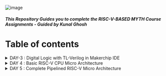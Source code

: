 ![image](https://github.com/Pavan2280/RISC-V/assets/131603225/9a131993-315c-4406-80fb-0da36370b966)

##### This Repository Guides you to complete the RISC-V-BASED MYTH Course Assignments - Guided by Kunal Ghosh

# Table of contents
<details>
<summary>DAY-3 : Digital Logic with TL-Verilog in Makerchip IDE</summary>
<br>

#### Task-1 : Logic Gates

![image](https://github.com/Pavan2280/RISC-V/assets/131603225/24cfbcd8-3ff2-4cae-b4fa-488e5c77af5c)

#### Task-2 : Lab - Makerchip platfrom
To use Makerchip IDE, you need to visit makerchip website at [http://makerchip.com/](http://makerchip.com/) and launch Makerchip IDE
To access a specific example, please follow these steps:
1) **Navigate to the 'Learn' section**
2) **Click on 'Examples'**
3) **Load 'FGPA Multiplier' Example**

![image](https://github.com/Pavan2280/RISC-V/assets/131603225/b7008e12-b9dc-4dbb-a7f2-fcdf84facfd9)

4) **Load FGPA Multiplier Example**

![image](https://github.com/Pavan2280/RISC-V/assets/131603225/6a9a1ac2-de7f-4402-b979-c77ab2911faf)

#### Task-3 : Lab - Combitional logic
**A) Inverter**
1) **Click on 'Examples'**
2) **Load Default Template**
3) **Go to editor and make changes(On line 16,in place of `//...` type `$out = ! $in;`)**
4) **Compile(Ctrl+E)**

![image](https://github.com/Pavan2280/RISC-V/assets/131603225/bc069194-ee10-400a-8a1f-c86a3424ae10)

**B) XOR Gate**
1) **Click on 'Examples'**
2) **Load Default Template**
3) **Go to editor and make changes**
```
$out = ! $in;
$out1 = ($in1 ^ $in2);
```
4) **Compile(Ctrl+E)**
![image](https://github.com/Pavan2280/RISC-V/assets/131603225/0d8f1e78-5e59-45a7-ac5c-ff1cefa75dcb)

**C) Vectors**
1) **Click on 'Examples'**
2) **Load Default Template**
3) **Go to editor and make changes**
```
$out[4:0] = $in1[3:0] + $in2[3:0];
```
4) **Compile(Ctrl+E)**
![image](https://github.com/Pavan2280/RISC-V/assets/131603225/2271ebb8-9c56-427b-899f-c3bea738496c)

**D) Mux without vector & with vectors**
1) **Click on 'Examples'**
2) **Load Default Template**
   
3a) **Go to editor and make changes**
```
$out = $sel ? $in1 : $in2;
```
4a) **Compile(Ctrl+E)**
![image](https://github.com/Pavan2280/RISC-V/assets/131603225/a6420afc-2c40-4e8c-890c-c1d5f24d8e6b)

3b) **Go to editor and make changes**
```
$out[7:0] = $sel ? $in1[7:0] : $in2[7:0];
```
4b) **Compile(Ctrl+E)**
![image](https://github.com/Pavan2280/RISC-V/assets/131603225/b97722f5-73ac-4c4b-ac02-0a4e04ce1220)

**E) Simple Claculator**
1) **Click on 'Examples'**
2) **Load Default Template**   
3) **Go to editor and make changes**
```
$val1[31:0] = $rand1[3:0]; 
$val2[31:0] = $rand2[3:0];
$sum[31:0] = $val1 + $val2;
$diff[31:0] = $val1 - $val2;
$prod[31:0] = $val1 * $val2;
$qut[31:0] = $val1 / $val2;
$out[31:0] = $op[1] ? ($op[0] ? $qut: $prod): ($op [0] ? $diff: $sum);
```
4) **Compile(Ctrl+E)**
![image](https://github.com/Pavan2280/RISC-V/assets/131603225/0cb6dd50-4cea-420b-9287-e160c143e42b)

#### Task-4 : Sequential logic 

![image](https://github.com/Pavan2280/RISC-V/assets/131603225/0d548af2-e42f-48fd-9a33-fe47df3775fb)

**A) Fibonacci series**
1) **Click on 'Examples'**
2) **Load Default Template**   
3) **Go to editor and make changes**
```
$fib[31:0] = $reset ? 1 : (>>1$fib + >>2$fib); 
```
4) **Compile(Ctrl+E)**
![image](https://github.com/Pavan2280/RISC-V/assets/131603225/0fe24200-ccfd-4d99-9c40-83ecb6dc277c)

**B) Up-Counter**
1) **Click on 'Examples'**
2) **Load Default Template**   
3) **Go to editor and make changes**
```
$num[2:0] = $reset ? 0 : (>>1$num + 1); 
```
4) **Compile(Ctrl+E)**
![image](https://github.com/Pavan2280/RISC-V/assets/131603225/272b36d5-3abc-467b-9fac-2494ab5d338e)

**C) Sequential Calculator**
1) **Click on 'Examples'**
2) **Load Default Template**   
3) **Go to editor and make changes**
```
$val1[31:0] = (>>1$out); 
$val2[31:0] = $rand2[3:0]; 
$sum[31:0] = $val1 + $val2;
$diff[31:0] = $val1 - $val2;
$prod[31:0] = $val1 * $val2;
$qut[31:0] = $val1 / $val2;
$out[31:0] = $op[1] ? ($op[0] ? $qut: $prod): ($op [0] ? $diff: $sum); 
```
4) **Compile(Ctrl+E)**
![image](https://github.com/Pavan2280/RISC-V/assets/131603225/a97fcc7c-1ed6-48e2-b1c9-b46d89637dce)

#### Task-5 : Pipelined logic
**A) A simple pipeline through Pythagorean example**
1) **Click on 'Examples'**
2) **Load Default Template**   
3) **Go to editor and make changes**
```
`include "sqrt32.v"
|calc
      @1
         $aa_sq[31:0] = $aa[3:0] * $aa;
         $bb_sq[31:0] = $bb[3:0] * $bb;
      @2
         $cc_sq[31:0] = $aa_sq + $bb_sq;
      @3
         $cc[31:0] = sqrt($cc_sq);
```
4) **Compile(Ctrl+E)**
![image](https://github.com/Pavan2280/RISC-V/assets/131603225/5ae27b57-c976-4ceb-b43f-995619ac538e)

**B) Pipeline Implementation**
1) **Click on 'Examples'**
2) **Load Default Template**
3) **Go to editor and make changes**
```
|comp
      @1
         $err1 = $bad_input || $illegal_op;
      @2
         $err2 = $err1 || $over_flow;
      @3
         $err3 = $div_by_zero || $err2;
```
4) **Compile(Ctrl+E)**
![image](https://github.com/Pavan2280/RISC-V/assets/131603225/1c1d7113-0145-4e71-89d1-76731062eaa9)


#### Task-6 : Validity
+ Easier debug
+ Cleaner design
+ Better error checking
+ Automated clock gating

**A) 2 cycle calculator with validity**
1) **Click on 'Examples'**
2) **Load Default Template**
3) **Go to editor and make changes**
```
|calc
      @0
         $reset = *reset;
         
      @1
         $val1 [31:0] = >>2$out [31:0];
         $val2 [31:0] = $rand2[3:0];
         
         $valid = $reset ? 1'b0 : >>1$valid + 1'b1;
         $valid_or_reset = $valid || $reset;
         
      ?$valid_or_reset
      @1
         $sum [31:0] = $val1 + $val2;
         $diff[31:0] = $val1 - $val2;
         $prod[31:0] = $val1 * $val2;
         $qut [31:0] = $val1 / $val2;
         
      @2
         $out [31:0] = $reset ? 32'b0 :
                      ($op[1:0] == 2'b00) ? $sum :
                      ($op[1:0] == 2'b01) ? $diff :
                      ($op[1:0] == 2'b10) ? $prod :
                                              $qut ;
```
4) **Compile(Ctrl+E)**
![image](https://github.com/Pavan2280/RISC-V/assets/131603225/bd992f12-ba84-4ca9-8460-4f0c94ef1576)

**B) Distance Calculator**
1) **Click on 'Examples'**
2) **Load Default Template**
3) **Go to editor and make changes**
```
|calc
      @1
         $reset = *reset;
         
      ?$valid
         @1
            $aa_sq[31:0] = $aa[3:0] * $aa;
            $bb_sq[31:0] = $bb[3:0] * $bb;;
         @2
            $cc_sq[31:0] = $aa_sq + $bb_sq;;
         @3
            $cc[31:0] = sqrt($cc_sq);
      @4
         $total_distance[63:0] =
            $reset ? 0 :
            $valid ? >>1$total_distance + $cc :
                     >>1$total_distance;
```
4) **Compile(Ctrl+E)**
![image](https://github.com/Pavan2280/RISC-V/assets/131603225/bca945ee-92ae-4e31-a81c-a30536b50caf)

**A) Calulator Memory**
1) **Click on 'Examples'**
2) **Load Default Template**
3) **Go to editor and make changes**
```
|calc
      @0
         $reset = *reset;
         
      @1
         $val1 [31:0] = >>2$out [31:0];
         $val2 [31:0] = $rand2[3:0];
         
         $valid = $reset ? 1'b0 : >>1$valid + 1'b1;
         $valid_or_reset = $valid || $reset;
         
      ?$valid_or_reset
      @1
         $sum [31:0] = $val1 + $val2;
         $diff[31:0] = $val1 - $val2;
         $prod[31:0] = $val1 * $val2;
         $qut [31:0] = $val1 / $val2;
         
      @2
         $mem[31:0] = $reset ? 32'b0 :
                      ($op[2:0] == 3'b101) ? $val1 : >>2$mem ;
         
         $out [31:0] = $reset ? 32'b0 :
                      ($op[2:0] == 3'b000) ? $sum :
                      ($op[2:0] == 3'b001) ? $diff :
                      ($op[2:0] == 3'b010) ? $prod :
                      ($op[2:0] == 3'b011) ? $qut  :
                      ($op[2:0] == 3'b100) ? >>2$mem : >>2$out ;
```
4) **Compile(Ctrl+E)**
![image](https://github.com/Pavan2280/RISC-V/assets/131603225/7062601b-e0a7-4e9e-80c7-2d34a7a62abc)

</details>

<details>
<summary>DAY 4 : Basic RISC-V CPU Micro Architecture</summary>
<br>

</details>

<details>
<summary>DAY 5 : Complete Pipelined RISC-V Micro Architecture </summary>
<br>

</details>
